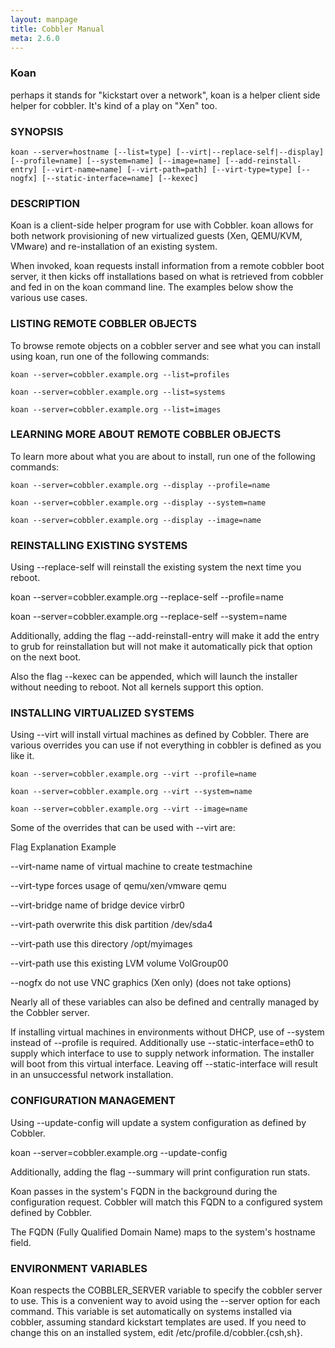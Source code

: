 ```yaml
---
layout: manpage
title: Cobbler Manual
meta: 2.6.0
---
```

### Koan

perhaps it stands for "kickstart over a network", koan is a helper client side helper for cobbler.  It's kind of a play on "Xen" too.

### SYNOPSIS

    koan --server=hostname [--list=type] [--virt|--replace-self|--display] [--profile=name] [--system=name] [--image=name] [--add-reinstall-entry] [--virt-name=name] [--virt-path=path] [--virt-type=type] [--nogfx] [--static-interface=name] [--kexec]

### DESCRIPTION
 
Koan is a client-side helper program for use with Cobbler.  koan allows for both network provisioning of new virtualized guests (Xen, QEMU/KVM, VMware) and re-installation of an existing system.  

When invoked, koan requests install information from a remote cobbler boot server, it then kicks off installations based on what is retrieved from cobbler and fed in on the koan command line.   The examples below show the various use cases.

### LISTING REMOTE COBBLER OBJECTS

To browse remote objects on a cobbler server and see what you can install using koan, run one of the following commands:

    koan --server=cobbler.example.org --list=profiles

    koan --server=cobbler.example.org --list=systems

    koan --server=cobbler.example.org --list=images

### LEARNING MORE ABOUT REMOTE COBBLER OBJECTS

To learn more about what you are about to install, run one of the following commands:

    koan --server=cobbler.example.org --display --profile=name

    koan --server=cobbler.example.org --display --system=name

    koan --server=cobbler.example.org --display --image=name

### REINSTALLING EXISTING SYSTEMS

Using --replace-self will reinstall the existing system the next time you reboot.

   koan --server=cobbler.example.org --replace-self --profile=name

   koan --server=cobbler.example.org --replace-self --system=name

Additionally, adding the flag --add-reinstall-entry will make it add the entry to grub for reinstallation
but will not make it automatically pick that option on the next boot.

Also the flag --kexec can be appended, which will launch the installer without needing to reboot.  Not
all kernels support this option.

### INSTALLING VIRTUALIZED SYSTEMS

Using --virt will install virtual machines as defined by Cobbler.  There are various
overrides you can use if not everything in cobbler is defined as you like it.

    koan --server=cobbler.example.org --virt --profile=name

    koan --server=cobbler.example.org --virt --system=name

    koan --server=cobbler.example.org --virt --image=name

Some of the overrides that can be used with --virt are:

Flag                Explanation                             Example

--virt-name         name of virtual machine to create       testmachine

--virt-type         forces usage of qemu/xen/vmware         qemu

--virt-bridge       name of bridge device                   virbr0

--virt-path         overwrite this disk partition           /dev/sda4

--virt-path         use this directory                      /opt/myimages

--virt-path         use this existing LVM volume            VolGroup00

--nogfx             do not use VNC graphics (Xen only)      (does not take options)

Nearly all of these variables can also be defined and centrally managed by the Cobbler server.

If installing virtual machines in environments without DHCP, use of --system instead of --profile is required.  Additionally use --static-interface=eth0 to supply which interface to use to supply network information.  The installer will boot from this virtual interface.  Leaving off --static-interface will result in an unsuccessful network installation.

### CONFIGURATION MANAGEMENT

Using --update-config will update a system configuration as defined by Cobbler.

koan --server=cobbler.example.org --update-config

Additionally, adding the flag --summary will print configuration run stats.

Koan passes in the system's FQDN in the background during the configuration request. Cobbler will match this FQDN to a configured system defined by Cobbler.

The FQDN (Fully Qualified Domain Name) maps to the system's hostname field.

### ENVIRONMENT VARIABLES

Koan respects the COBBLER_SERVER variable to specify the cobbler server to use.  This is a convenient way to avoid using the --server option for each command.  This variable is set automatically on systems installed via cobbler, assuming standard kickstart templates are used.  If you need to change this on an installed system, edit /etc/profile.d/cobbler.{csh,sh}.
